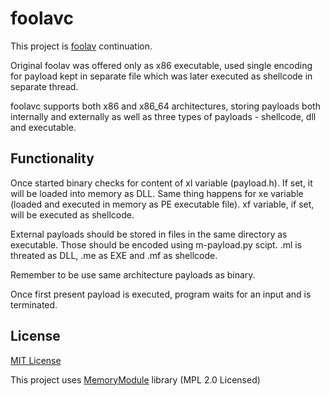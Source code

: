 # foolavc

This project is [foolav](https://github.com/hvqzao/foolav) continuation.

Original foolav was offered only as x86 executable, used single encoding for payload kept in separate file which was later executed as shellcode in separate thread.

foolavc supports both x86 and x86_64 architectures, storing payloads both internally and externally as well as three types of payloads - shellcode, dll and executable.

## Functionality

Once started binary checks for content of xl variable (payload.h). If set, it will be loaded into memory as DLL. Same thing happens for xe variable (loaded and executed in memory as PE executable file). xf variable, if set, will be executed as shellcode.

External payloads should be stored in files in the same directory as executable. Those should be encoded using m-payload.py scipt. .ml is threated as DLL, .me as EXE and .mf as shellcode.

Remember to be use same architecture payloads as binary.

Once first present payload is executed, program waits for an input and is terminated.

## License

[MIT License](LICENSE)

This project uses [MemoryModule](https://github.com/fancycode/MemoryModule) library (MPL 2.0 Licensed)